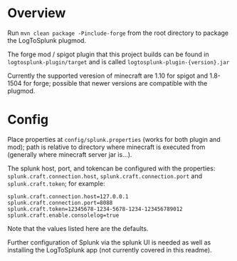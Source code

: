 # Overview

Run `mvn clean package -Pinclude-forge` from the root directory to package the LogToSplunk plugmod.

The forge mod / spigot plugin that this project builds can be found in `logtosplunk-plugin/target` and is called `logtosplunk-plugin-{version}.jar`

Currently the supported veresion of minecraft are 1.10 for spigot and 1.8-1504 for forge; possible that newer versions are compatible with the plugmod.

# Config

Place properties at `config/splunk.properties` (works for both plugin and mod); path is relative to directory where minecraft is executed from (generally where minecraft server jar is...).

The splunk host, port, and tokencan be configured with the properties: `splunk.craft.connection.host`, `splunk.craft.connection.port` and `splunk.craft.token`; for example:

```
splunk.craft.connection.host=127.0.0.1
splunk.craft.connection.port=8088
splunk.craft.token=12345678-1234-5678-1234-123456789012
splunk.craft.enable.consolelog=true
```

Note that the values listed here are the defaults.

Further configuration of Splunk via the splunk UI is needed as well as installing the LogToSplunk app (not currently covered in this readme).
